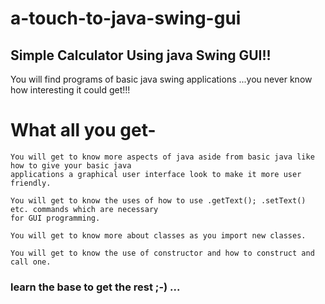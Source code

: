 # a-touch-to-java-swing-gui
## Simple Calculator Using java Swing GUI!!
You will find programs of basic java swing applications ...you never know how interesting it could get!!!

# What all you get-
```
You will get to know more aspects of java aside from basic java like how to give your basic java 
applications a graphical user interface look to make it more user friendly.

You will get to know the uses of how to use .getText(); .setText() etc. commands which are necessary 
for GUI programming.

You will get to know more about classes as you import new classes.

You will get to know the use of constructor and how to construct and call one.
```

### learn the base to get the rest ;-) ...

